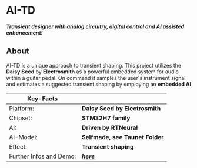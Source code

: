 # AI-TD
***Transient designer with analog circuitry, digital control and AI assisted enhancement!***

## About
AI-TD is a unique approach to transient shaping. This project utilizes the **Daisy Seed** by **Electrosmith** as a powerful embedded system for audio within a guitar pedal. On command it samples the user's instrument signal and estimates a suggested transient shaping by employing an **embedded AI**

|Key-Facts||
|-|-|
|Platform:|**Daisy Seed by Electrosmith**|
|Chipset:|**STM32H7 family**|
|AI:|**Driven by RTNeural**|
|AI-Model:|**Selfmade, see Taunet Folder**|
|Effect:|**Transient shaping**|
|Further Infos and Demo:|**[*here*](https://kristof-konya.dev/projects/AITD)**|
